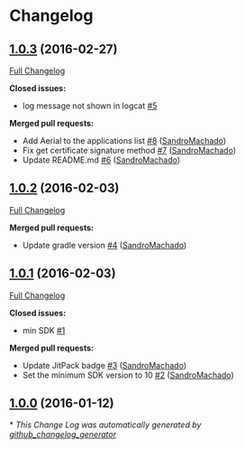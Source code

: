 # Changelog

## [1.0.3](https://github.com/SandroMachado/AndroidTampering/tree/1.0.3) (2016-02-27)
[Full Changelog](https://github.com/SandroMachado/AndroidTampering/compare/1.0.2...1.0.3)

**Closed issues:**

- log message not shown in logcat [\#5](https://github.com/SandroMachado/AndroidTampering/issues/5)

**Merged pull requests:**

- Add Aerial to the applications list [\#8](https://github.com/SandroMachado/AndroidTampering/pull/8) ([SandroMachado](https://github.com/SandroMachado))
- Fix get certificate signature method [\#7](https://github.com/SandroMachado/AndroidTampering/pull/7) ([SandroMachado](https://github.com/SandroMachado))
- Update README.md [\#6](https://github.com/SandroMachado/AndroidTampering/pull/6) ([SandroMachado](https://github.com/SandroMachado))

## [1.0.2](https://github.com/SandroMachado/AndroidTampering/tree/1.0.2) (2016-02-03)
[Full Changelog](https://github.com/SandroMachado/AndroidTampering/compare/1.0.1...1.0.2)

**Merged pull requests:**

- Update gradle version [\#4](https://github.com/SandroMachado/AndroidTampering/pull/4) ([SandroMachado](https://github.com/SandroMachado))

## [1.0.1](https://github.com/SandroMachado/AndroidTampering/tree/1.0.1) (2016-02-03)
[Full Changelog](https://github.com/SandroMachado/AndroidTampering/compare/1.0.0...1.0.1)

**Closed issues:**

- min SDK [\#1](https://github.com/SandroMachado/AndroidTampering/issues/1)

**Merged pull requests:**

- Update JitPack badge [\#3](https://github.com/SandroMachado/AndroidTampering/pull/3) ([SandroMachado](https://github.com/SandroMachado))
- Set the minimum SDK version to 10 [\#2](https://github.com/SandroMachado/AndroidTampering/pull/2) ([SandroMachado](https://github.com/SandroMachado))

## [1.0.0](https://github.com/SandroMachado/AndroidTampering/tree/1.0.0) (2016-01-12)


\* *This Change Log was automatically generated by [github_changelog_generator](https://github.com/skywinder/Github-Changelog-Generator)*